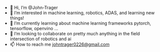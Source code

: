 - 👋 Hi, I’m @John-Trager
- 👀 I’m interested in machine learning, robotics, ADAS, and learning new things!
- 🌱 I’m currently learning about machine learning frameworks pytorch, tensorflow, openvino ...
- 💞️ I’m looking to collaborate on pretty much anything in the field intersection of robotics and ai
- 📫 How to reach me johntrager0226@gmail.com

<!---
John-Trager/John-Trager is a ✨ special ✨ repository because its `README.md` (this file) appears on your GitHub profile.
You can click the Preview link to take a look at your changes.
--->
